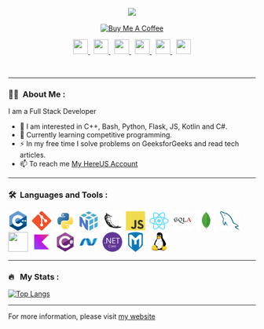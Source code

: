 <p align="center"><img src="https://media.giphy.com/media/M9gbBd9nbDrOTu1Mqx/giphy.gif" width="100"/></p>

<p align="center">
  <a href="https://www.buymeacoffee.com/islekcaganmert" target="_blank"><img src="https://cdn.buymeacoffee.com/buttons/default-orange.png" alt="Buy Me A Coffee" height="41" width="174"></a>
</p>

<p align="center">
  <a href="https://www.instagram.com/islekcaganmert" target="_blank">
    <img src="https://www.instagram.com/favicon.ico" height="30" width="30">
  </a>&nbsp;
  <a href="https://www.reddit.com/user/islekcaganmert" target="_blank">
    <img src="https://www.reddit.com/favicon.ico" height="30" width="30">
  </a>&nbsp;
  <a href="https://t.me/islekcaganmert" target="_blank">
    <img src="https://telegram.org/favicon.ico" height="30" width="30">
  </a>&nbsp;
  <a href="https://mastodon.social/@islekcaganmert" target="_blank">
    <img src="https://mastodon.social/favicon.ico" height="30" width="30">
  </a>&nbsp;
  <a href="https://hereus.pythonanywhere.com/user/islekcaganmert" target="_blank">
    <img src="https://hereus.pythonanywhere.com/static/favicon.png" height="30" width="30">
  </a>&nbsp;
  <a href="https://twitter.com/islekcaganmert" target="_blank">
    <img src="https://twitter.com/favicon.ico" height="30" width="30">
  </a>
</p>

<p align="center"><img src="https://komarev.com/ghpvc/?username=islekcaganmert&style=flat-square&color=blue" alt=""></p>

---

### :man_technologist: &nbsp;About Me :
I am a Full Stack Developer
- 👀 I am interested in C++, Bash, Python, Flask, JS, Kotlin and C#.
- 🌱 Currently learning competitive programming.
- ⚡ In my free time I solve problems on GeeksforGeeks and read tech articles.
- 📫 To reach me [My HereUS Account](http://hereus.pythonanywhere.com/user/islekcaganmert)

---

### 🛠 &nbsp;Languages and Tools :
<p>
  <img src="https://github.com/devicons/devicon/blob/master/icons/cplusplus/cplusplus-original.svg" width="40" height="40"/>&nbsp;
  <img src="https://github.com/devicons/devicon/blob/master/icons/git/git-original.svg" width="40" height="40"/>&nbsp;
  <img src="https://github.com/devicons/devicon/blob/master/icons/python/python-original.svg" width="40" height="40"/>&nbsp;
  <img src="https://github.com/devicons/devicon/blob/master/icons/numpy/numpy-original.svg" width="40" height="40"/>&nbsp;
  <img src="https://github.com/devicons/devicon/blob/master/icons/flask/flask-original.svg" width="40" height="40"/>&nbsp;
  <img src="https://github.com/devicons/devicon/blob/master/icons/javascript/javascript-original.svg" width="40" height="40"/>&nbsp;
  <img src="https://github.com/devicons/devicon/blob/master/icons/react/react-original.svg" width="40" height="40"/>&nbsp;
  <img src="https://github.com/devicons/devicon/blob/master/icons/sqlalchemy/sqlalchemy-original.svg" width="40" height="40"/>&nbsp;
  <img src="https://github.com/devicons/devicon/blob/master/icons/mongodb/mongodb-original.svg" width="40" height="40"/>&nbsp;
  <img src="https://github.com/devicons/devicon/blob/master/icons/mysql/mysql-original.svg" width="40" height="40"/>&nbsp;
  <img src="https://gitlab.gnome.org/tchaik/gnome-builder/-/raw/9f3705bc0b6c37d0fa868af7535d6d4e75c16218/doc/favicon.ico" width="40" height="40"/>&nbsp;
  <img src="https://github.com/devicons/devicon/blob/master/icons/kotlin/kotlin-original.svg" width="40" height="40"/>&nbsp;
  <img src="https://github.com/devicons/devicon/blob/master/icons/csharp/csharp-original.svg" width="40" height="40"/>&nbsp;
  <img src="https://github.com/devicons/devicon/blob/master/icons/dot-net/dot-net-original.svg" width="40" height="40"/>&nbsp;
  <img src="https://github.com/devicons/devicon/blob/master/icons/dotnetcore/dotnetcore-original.svg" width="40" height="40"/>&nbsp;
  <img src="https://github.com/rapid7/metasploit-framework/blob/master/lib/msf/core/web_services/public/favicon.ico" width="40" height="40"/>&nbsp;
  <img src="https://github.com/devicons/devicon/blob/master/icons/linux/linux-original.svg" width="40" height="40"/>&nbsp;
</p>

---

### 🔥 &nbsp; My Stats :
[![Top Langs](https://github-readme-stats.vercel.app/api/top-langs/?username=islekcaganmert&layout=compact&theme=vision-friendly-light)](https://github.com/anuraghazra/github-readme-stats)

---

For more information, please visit [my website](https://islekcaganmert.github.io)
